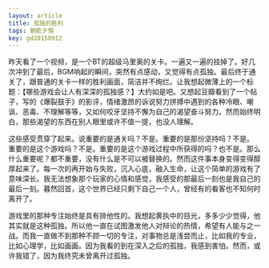 ```yaml
---
layout: article
title: 孤独的胜利
tags: 朝乾夕惕
key: gd20150912
---
```


昨天看了一个视频，是一个BT的超级马里奥的关卡。一遍又一遍的挂掉了。好几次冲到了最后，BGM响起的瞬间，突然有点感动，又觉得有点孤独。最后终于通关了，跟普通的关卡一样的胜利画面，简洁并不绚烂。让我想起微薄上的一个标题：【哪些游戏会让人有深深的孤独感？】大约如是吧。又想起豆瓣看到了一个帖子，写的《爆裂鼓手》的影评，情绪激昂的诉说努力拼搏中遇到的各种冷眼、嘲讽、恶毒、不理解等等，又如何咬牙坚持不懈为自己的渴望奋斗努力。然而始终明白，那些渴望的东西在别人眼里或许不值一提，也没人理解。
<!--more-->

这些感受贯穿了起来。说重要的是通关吗？不是。重要的是那份坚持吗？不是。 重要的是这个游戏吗？不是。重要的是这个游戏过程中所获得的吗？也不是。那么什么重要呢？都不重要，没有什么是不可以被替换的。然而这件事本身变得变得醇厚起来了。每一次的再开始与失败，沉入心底，融入生命，让这个简单的游戏有了意味深长。我无法想象那个玩家的心情和感觉，我感受的那最后一刻也是我自己的最后一刻。暮然回首，这个世界已经只剩下自己一个人，曾经有的看客也不知何时离开了。

游戏里的那种专注始终是具有排他性的。我想起黄执中的目光，多多少少觉得，他其实就是这种孤独。所以他一直在试图激发他人对辩论的热情，希望有人能与之一战。而我一直做不到那种不顾一切的专注，对事物总是浅尝而止，比如我的专业，比如心理学，比如画画。因为我看的到在深入之后的孤独，我感到害怕。然而，或许我错了，因为我终究未曾离开过孤独。

